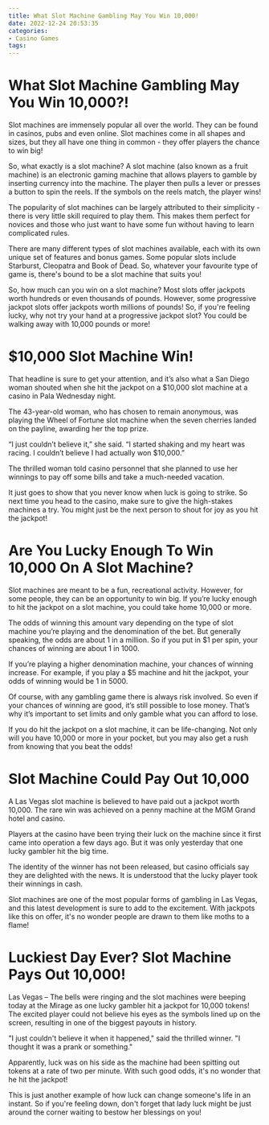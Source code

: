 ```yaml
---
title: What Slot Machine Gambling May You Win 10,000!
date: 2022-12-24 20:53:35
categories:
- Casino Games
tags:
---
```



#  What Slot Machine Gambling May You Win 10,000?!

Slot machines are immensely popular all over the world. They can be found in casinos, pubs and even online. Slot machines come in all shapes and sizes, but they all have one thing in common - they offer players the chance to win big!

So, what exactly is a slot machine? A slot machine (also known as a fruit machine) is an electronic gaming machine that allows players to gamble by inserting currency into the machine. The player then pulls a lever or presses a button to spin the reels. If the symbols on the reels match, the player wins!

The popularity of slot machines can be largely attributed to their simplicity - there is very little skill required to play them. This makes them perfect for novices and those who just want to have some fun without having to learn complicated rules.

There are many different types of slot machines available, each with its own unique set of features and bonus games. Some popular slots include Starburst, Cleopatra and Book of Dead. So, whatever your favourite type of game is, there's bound to be a slot machine that suits you!

So, how much can you win on a slot machine? Most slots offer jackpots worth hundreds or even thousands of pounds. However, some progressive jackpot slots offer jackpots worth millions of pounds! So, if you're feeling lucky, why not try your hand at a progressive jackpot slot? You could be walking away with 10,000 pounds or more!

#  $10,000 Slot Machine Win!

That headline is sure to get your attention, and it’s also what a San Diego woman shouted when she hit the jackpot on a $10,000 slot machine at a casino in Pala Wednesday night.

The 43-year-old woman, who has chosen to remain anonymous, was playing the Wheel of Fortune slot machine when the seven cherries landed on the payline, awarding her the top prize.

“I just couldn’t believe it,” she said. “I started shaking and my heart was racing. I couldn’t believe I had actually won $10,000.”

The thrilled woman told casino personnel that she planned to use her winnings to pay off some bills and take a much-needed vacation.

It just goes to show that you never know when luck is going to strike. So next time you head to the casino, make sure to give the high-stakes machines a try. You might just be the next person to shout for joy as you hit the jackpot!

#  Are You Lucky Enough To Win 10,000 On A Slot Machine? 

Slot machines are meant to be a fun, recreational activity. However, for some people, they can be an opportunity to win big. If you’re lucky enough to hit the jackpot on a slot machine, you could take home 10,000 or more.

The odds of winning this amount vary depending on the type of slot machine you’re playing and the denomination of the bet. But generally speaking, the odds are about 1 in a million. So if you put in $1 per spin, your chances of winning are about 1 in 1000.

If you’re playing a higher denomination machine, your chances of winning increase. For example, if you play a $5 machine and hit the jackpot, your odds of winning would be 1 in 5000.

Of course, with any gambling game there is always risk involved. So even if your chances of winning are good, it’s still possible to lose money. That’s why it’s important to set limits and only gamble what you can afford to lose.

If you do hit the jackpot on a slot machine, it can be life-changing. Not only will you have 10,000 or more in your pocket, but you may also get a rush from knowing that you beat the odds!

#  Slot Machine Could Pay Out 10,000 
A Las Vegas slot machine is believed to have paid out a jackpot worth 10,000. The rare win was achieved on a penny machine at the MGM Grand hotel and casino.

Players at the casino have been trying their luck on the machine since it first came into operation a few days ago. But it was only yesterday that one lucky gambler hit the big time.

The identity of the winner has not been released, but casino officials say they are delighted with the news. It is understood that the lucky player took their winnings in cash.

Slot machines are one of the most popular forms of gambling in Las Vegas, and this latest development is sure to add to the excitement. With jackpots like this on offer, it's no wonder people are drawn to them like moths to a flame!

#  Luckiest Day Ever? Slot Machine Pays Out 10,000!

Las Vegas – The bells were ringing and the slot machines were beeping today at the Mirage as one lucky gambler hit a jackpot for 10,000 tokens! The excited player could not believe his eyes as the symbols lined up on the screen, resulting in one of the biggest payouts in history.

"I just couldn't believe it when it happened," said the thrilled winner. "I thought it was a prank or something."

Apparently, luck was on his side as the machine had been spitting out tokens at a rate of two per minute. With such good odds, it's no wonder that he hit the jackpot!

This is just another example of how luck can change someone's life in an instant. So if you're feeling down, don't forget that lady luck might be just around the corner waiting to bestow her blessings on you!